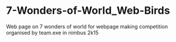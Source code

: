 # 7-Wonders-of-World_Web-Birds
Web page on 7 wonders of world for webpage making competition organised by team.exe in nimbus 2k15

